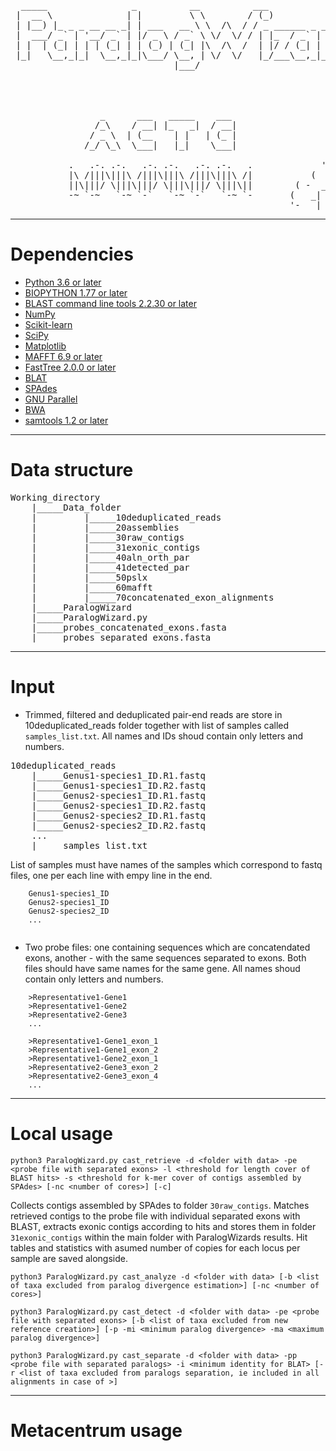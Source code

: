 <pre> 
  _____                _          __          ___                  _ 
 |  __ \              | |         \ \        / (_)                | |              /\
 | |__) |_ _ _ __ __ _| | ___   __ \ \  /\  / / _ ______ _ _ __ __| |             /  \
 |  ___/ _` | '__/ _` | |/ _ \ / _` \ \/  \/ / | |_  / _` | '__/ _` |            |    |
 | |  | (_| | | | (_| | | (_) | (_| |\  /\  /  | |/ / (_| | | | (_| |          --:'''':--
 |_|   \__,_|_|  \__,_|_|\___/ \__, | \/  \/   |_/___\__,_|_|  \__,_|            :'_' :
                               |___/                                             _:"":\___
                                                                 ' '      ____.' :::     '._
                                                                . *=====<<=)           \    :
                                                                 .  '      '-'-'\_      /'._.'
                                                                                  \====:_ ""
                 _      ___   _____    ___                                       .'     \\
                /_\    / __| |_   _|  / __|                                     :       :
               / _ \  | (__    | |   | (_ |                                    /   :    \
              /_/ \_\  \___|   |_|    \___|                                   :   .      '.
                                                              ,. _            :  : :      :
           .   .-. .-.   .-. .-.   .-. .-.   .             '-' _  ).          :__:-:__.;--'
           |\ /|||\|||\ /|||\|||\ /|||\|||\ /|           (   _|  _  )        '-'   '-'
           ||\|||/ \|||\|||/ \|||\|||/ \|||\||        ( -  _| |_|   -_
           -~ `-~   `-~ `-`   `-~ `-`   `-~ `-       (   _| |_  |_    )
                                                     '-   |_         -</pre>
---
# Dependencies
  * [Python 3.6 or later](https://www.python.org/downloads/)
  * [BIOPYTHON 1.77 or later](https://biopython.org/wiki/Download)
  * [BLAST command line tools 2.2.30 or later](https://www.ncbi.nlm.nih.gov/books/NBK131777/#_Blast_ReleaseNotes_BLAST_2_2_30_October_)
  * [NumPy](https://numpy.org)
  * [Scikit-learn](https://scikit-learn.org/stable/user_guide.html)
  * [SciPy](https://www.scipy.org)
  * [Matplotlib](https://matplotlib.org)
  * [MAFFT 6.9 or later](https://mafft.cbrc.jp/alignment/software/)
  * [FastTree 2.0.0 or later](http://www.microbesonline.org/fasttree/)
  * [BLAT](http://genome.ucsc.edu/goldenPath/help/blatSpec.html)
  * [SPAdes](http://cab.spbu.ru/software/spades/)
  * [GNU Parallel](http://www.gnu.org/software/parallel/) 
  * [BWA](https://github.com/lh3/bwa)
  * [samtools 1.2 or later](https://github.com/samtools/samtools)

---
# Data structure

<pre>
Working_directory
    |_____Data_folder
    |         |_____10deduplicated_reads
    |         |_____20assemblies
    |         |_____30raw_contigs
    |         |_____31exonic_contigs
    |         |_____40aln_orth_par
    |         |_____41detected_par
    |         |_____50pslx
    |         |_____60mafft
    |         |_____70concatenated_exon_alignments
    |_____ParalogWizard
    |_____ParalogWizard.py
    |_____probes_concatenated_exons.fasta
    |_____probes_separated_exons.fasta
</pre>
    
---
# Input

* Trimmed, filtered and deduplicated pair-end reads are store in 10deduplicated_reads folder together with list of samples called ```samples_list.txt```. All names and IDs shoud contain only letters and numbers. 

<pre>
10deduplicated_reads
    |_____Genus1-species1_ID.R1.fastq
    |_____Genus1-species1_ID.R2.fastq
    |_____Genus2-species1_ID.R1.fastq
    |_____Genus2-species1_ID.R2.fastq
    |_____Genus2-species2_ID.R1.fastq
    |_____Genus2-species2_ID.R2.fastq
    ...
    |_____samples_list.txt
</pre>

List of samples must have names of the samples which correspond to fastq files, one per each line with empy line in the end.
```    
    Genus1-species1_ID
    Genus2-species1_ID
    Genus2-species2_ID
    ...
    
```

* Two probe files: one containing sequences which are concatendated exons, another - with the same sequences separated to exons. Both files should have same names for the same gene. All names shoud contain only letters and numbers.
```
    >Representative1-Gene1
    >Representative1-Gene2
    >Representative2-Gene3
    ...
 ```

```
    >Representative1-Gene1_exon_1
    >Representative1-Gene1_exon_2
    >Representative1-Gene2_exon_1
    >Representative2-Gene3_exon_2
    >Representative2-Gene3_exon_4
    ...
```

---
# Local usage


```python3 ParalogWizard.py cast_retrieve -d <folder with data> -pe <probe file with separated exons> -l <threshold for length cover of BLAST hits> -s <threshold for k-mer cover of contigs assembled by SPAdes> [-nc <number of cores>] [-c]```

Collects contigs assembled by SPAdes to folder ```30raw_contigs```. Matches retrieved contigs to the probe file with individual separated exons with BLAST, extracts exonic contigs according to hits and stores them in folder ```31exonic_contigs``` within the main folder with ParalogWizards results. Hit tables and statistics with asumed number of copies for each locus per sample are saved alongside.

```python3 ParalogWizard.py cast_analyze -d <folder with data> [-b <list of taxa excluded from paralog divergence estimation>] [-nc <number of cores>]```

```python3 ParalogWizard.py cast_detect -d <folder with data> -pe <probe file with separated exons> [-b <list of taxa excluded from new reference creation>] [-p -mi <minimum paralog divergence> -ma <maximum paralog divergence>] ``` 

```python3 ParalogWizard.py cast_separate -d <folder with data> -pp <probe file with separated paralogs> -i <minimum identity for BLAT> [-r <list of taxa excluded from paralogs separation, ie included in all alignments in case of >]```


---
# Metacentrum usage




